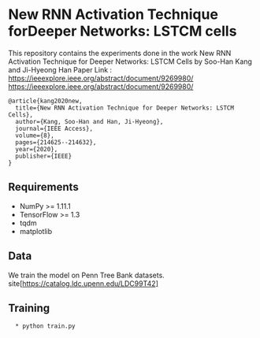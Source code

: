 # New RNN Activation Technique forDeeper Networks: LSTCM cells

This repository contains the experiments done in the work New RNN Activation Technique for Deeper Networks: LSTCM Cells by Soo-Han Kang and Ji-Hyeong Han 
Paper Link : https://ieeexplore.ieee.org/abstract/document/9269980/ <https://ieeexplore.ieee.org/abstract/document/9269980/>

```
@article{kang2020new,
  title={New RNN Activation Technique for Deeper Networks: LSTCM Cells},
  author={Kang, Soo-Han and Han, Ji-Hyeong},
  journal={IEEE Access},
  volume={8},
  pages={214625--214632},
  year={2020},
  publisher={IEEE}
}
```

## Requirements

  * NumPy >= 1.11.1
  * TensorFlow >= 1.3
  * tqdm
  * matplotlib

## Data

We train the model on Penn Tree Bank datasets. site[https://catalog.ldc.upenn.edu/LDC99T42]


## Training
```
  * python train.py
```

